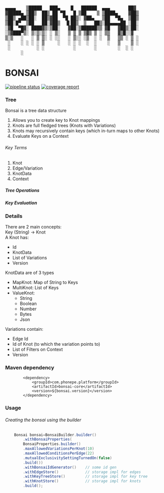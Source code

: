 <pre> 
▄▄▄▄    ▒█████   ███▄    █   ██████  ▄▄▄       ██▓
▓█████▄ ▒██▒  ██▒ ██ ▀█   █ ▒██    ▒ ▒████▄    ▓██▒
▒██▒ ▄██▒██░  ██▒▓██  ▀█ ██▒░ ▓██▄   ▒██  ▀█▄  ▒██▒
▒██░█▀  ▒██   ██░▓██▒  ▐▌██▒  ▒   ██▒░██▄▄▄▄██ ░██░
░▓█  ▀█▓░ ████▓▒░▒██░   ▓██░▒██████▒▒ ▓█   ▓██▒░██░
░▒▓███▀▒░ ▒░▒░▒░ ░ ▒░   ▒ ▒ ▒ ▒▓▒ ▒ ░ ▒▒   ▓▒█░░▓  
▒░▒   ░   ░ ▒ ▒░ ░ ░░   ░ ▒░░ ░▒  ░ ░  ▒   ▒▒ ░ ▒ ░
 ░    ░ ░ ░ ░ ▒     ░   ░ ░ ░  ░  ░    ░   ▒    ▒ ░
 ░          ░ ░           ░       ░        ░  ░ ░  
      ░                                            
</pre>

# BONSAI

[![pipeline status](https://gitlab.phonepe.com/platform/bonsai/badges/develop/pipeline.svg)](https://gitlab.phonepe.com/platform/bonsai/commits/develop)
[![coverage report](https://gitlab.phonepe.com/platform/bonsai/badges/develop/coverage.svg)](https://gitlab.phonepe.com/platform/bonsai/commits/develop)

### Tree

Bonsai is a tree data structure

1. Allows you to create key to Knot mappings
2. Knots are full fledged trees (Knots with Variations)
3. Knots may recursively contain keys (which in-turn maps to other Knots)
4. Evaluate Keys on a Context

###### Key Terms

1. Knot
2. Edge/Variation
3. KnotData
4. Context

##### Tree Operations

##### Key Evaluation

### Details

There are 2 main concepts:<br>
Key (String) -> Knot <br>
A Knot has:

- Id
- KnotData
- List of Variations
- Version

KnotData are of 3 types

- MapKnot: Map of String to Keys
- MultiKnot: List of Keys
- ValueKnot:
    - String
    - Boolean
    - Number
    - Bytes
    - Json

Variations contain:

- Edge Id
- Id of Knot (to which the variation points to)
- List of Filters on Context
- Version

### Maven dependency

```
        <dependency>
            <groupId>com.phonepe.platform</groupId>
            <artifactId>bonsai-core</artifactId>
            <version>${bonsai.version}</version>
        </dependency>
```

### Usage

###### Creating the bonsai using the builder

```java
    Bonsai bonsai=BonsaiBuilder.builder()
        .withBonsaiProperties(
        BonsaiProperties.builder()
        .maxAllowedVariationsPerKnot(10)
        .maxAllowedConditionsPerEdge(22)
        .mutualExclusivitySettingTurnedOn(false)
        .build())
        .withBonsaiIdGenerator()    // some id gen
        .withEdgeStore()            // storage impl for edges
        .withKeyTreeStore()         // storage impl for key tree
        .withKnotStore()            // storage impl for knots
        .build();

```